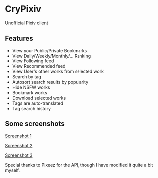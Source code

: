 # CryPixiv
Unofficial Pixiv client

## Features
- View your Public/Private Bookmarks
- View Daily/Weekly/Monthly/... Ranking
- View Following feed
- View Recommended feed
- View User's other works from selected work
- Search by tag
- Autosort search results by popularity
- Hide NSFW works
- Bookmark works
- Download selected works
- Tags are auto-translated
- Tag search history

## Some screenshots

[Screenshot 1](http://i.imgur.com/kzjy7cs.png)

[Screenshot 2](http://i.imgur.com/LqfqS5n.png)

[Screenshot 3](https://i.imgur.com/IWTX39u.png)


Special thanks to Pixeez for the API, though I have modified it quite a bit myself.
